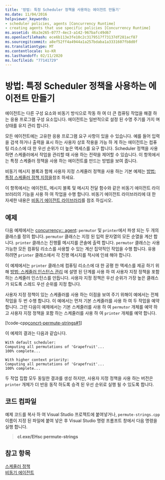```yaml
---
title: '방법: 특정 Scheduler 정책을 사용하는 에이전트 만들기'
ms.date: 11/04/2016
helpviewer_keywords:
- scheduler policies, agents [Concurrency Runtime]
- creating agents that use specific policies [Concurrency Runtime]
ms.assetid: 46a3e265-0777-4ec3-a142-967bafc49d67
ms.openlocfilehash: ece6b113e3fe10c2c3179517f73137df281acf87
ms.sourcegitcommit: a8ef52ff4a4944a1a257bdaba1a3331607fb8d0f
ms.translationtype: MT
ms.contentlocale: ko-KR
ms.lasthandoff: 02/11/2020
ms.locfileid: "77141729"
---
```

# <a name="how-to-create-agents-that-use-specific-scheduler-policies"></a>방법: 특정 Scheduler 정책을 사용하는 에이전트 만들기

에이전트는 다른 구성 요소와 비동기 방식으로 작동 하 여 더 큰 컴퓨팅 작업을 해결 하는 응용 프로그램 구성 요소입니다. 에이전트는 일반적으로 설정 된 수명 주기를 가지 며 상태를 유지 관리 합니다.

모든 에이전트에는 고유한 응용 프로그램 요구 사항이 있을 수 있습니다. 예를 들어 입력을 검색 하거나 출력을 표시 하는 사용자 상호 작용을 가능 하 게 하는 에이전트는 컴퓨팅 리소스에 대 한 우선 순위가 더 높은 액세스를 요구 합니다. Scheduler 정책을 사용 하면 스케줄러에서 작업을 관리할 때 사용 하는 전략을 제어할 수 있습니다. 이 항목에서는 특정 스케줄러 정책을 사용 하는 에이전트를 만드는 방법을 보여 줍니다.

비동기 메시지 블록과 함께 사용자 지정 스케줄러 정책을 사용 하는 기본 예제는 [방법: 특정 스케줄러 정책 지정을](../../parallel/concrt/how-to-specify-specific-scheduler-policies.md)참조 하세요.

이 항목에서는 에이전트, 메시지 블록 및 메시지 전달 함수와 같은 비동기 에이전트 라이브러리의 기능을 사용 하 여 작업을 수행 합니다. 비동기 에이전트 라이브러리에 대 한 자세한 내용은 [비동기 에이전트 라이브러리](../../parallel/concrt/asynchronous-agents-library.md)를 참조 하십시오.

## <a name="example"></a>예제

다음 예제에서는 [concurrency:: agent](../../parallel/concrt/reference/agent-class.md): `permutor` 및 `printer`에서 파생 되는 두 개의 클래스를 정의 합니다. `permutor` 클래스는 지정 된 입력 문자열의 모든 순열을 계산 합니다. `printer` 클래스는 진행률 메시지를 콘솔에 출력 합니다. `permutor` 클래스는 사용 가능한 모든 컴퓨팅 리소스를 사용할 수 있는 계산 집약적인 작업을 수행 합니다. 유용 하려면 `printer` 클래스에서 각 진행 메시지를 적시에 인쇄 해야 합니다.

이 예제에서는 `printer` 클래스에 컴퓨팅 리소스에 대 한 공평 한 액세스를 제공 하기 위해 [방법: 스케줄러 인스턴스 관리](../../parallel/concrt/how-to-manage-a-scheduler-instance.md) 에 설명 된 단계를 사용 하 여 사용자 지정 정책을 포함 하는 스케줄러 인스턴스를 만듭니다. 사용자 지정 정책은 우선 순위가 가장 높은 클래스가 되도록 스레드 우선 순위를 지정 합니다.

사용자 지정 정책이 있는 스케줄러를 사용 하는 이점을 보여 주기 위해이 예에서는 전체 작업을 두 번 수행 합니다. 이 예에서는 먼저 기본 스케줄러를 사용 하 여 두 작업을 예약 합니다. 그런 다음이 예제에서는 기본 스케줄러를 사용 하 여 `permutor` 개체를 예약 하 고 사용자 지정 정책을 포함 하는 스케줄러를 사용 하 여 `printer` 개체를 예약 합니다.

[!code-cpp[concrt-permute-strings#1](../../parallel/concrt/codesnippet/cpp/how-to-create-agents-that-use-specific-scheduler-policies_1.cpp)]

이 예제의 결과는 다음과 같습니다.

```Output
With default scheduler:
Computing all permutations of 'Grapefruit'...
100% complete...

With higher context priority:
Computing all permutations of 'Grapefruit'...
100% complete...
```

두 작업 집합 모두 동일한 결과를 생성 하지만, 사용자 지정 정책을 사용 하는 버전은 `printer` 개체가 더 반응 동작 하도록 승격 된 우선 순위로 실행 될 수 있도록 합니다.

## <a name="compiling-the-code"></a>코드 컴파일

예제 코드를 복사 하 여 Visual Studio 프로젝트에 붙여넣거나, `permute-strings.cpp` 이름이 지정 된 파일에 붙여 넣은 후 Visual Studio 명령 프롬프트 창에서 다음 명령을 실행 합니다.

> **cl.exe/EHsc permute-strings**

## <a name="see-also"></a>참고 항목

[스케줄러 정책](../../parallel/concrt/scheduler-policies.md)<br/>
[비동기 에이전트](../../parallel/concrt/asynchronous-agents.md)
